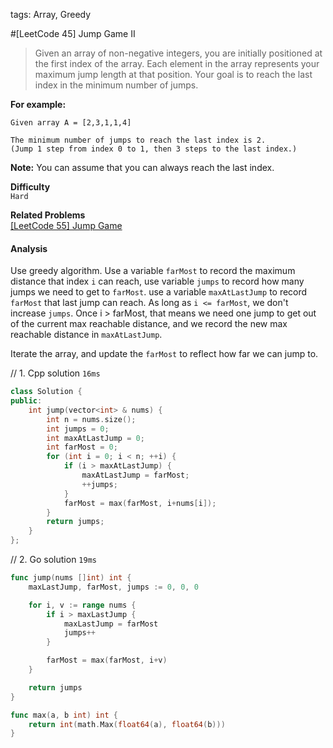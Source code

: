 tags: Array, Greedy

#[LeetCode 45] Jump Game II

>Given an array of non-negative integers, you are initially positioned at the first index of the array.
Each element in the array represents your maximum jump length at that position.
Your goal is to reach the last index in the minimum number of jumps.

**For example:**

    Given array A = [2,3,1,1,4]

    The minimum number of jumps to reach the last index is 2. 
    (Jump 1 step from index 0 to 1, then 3 steps to the last index.)

**Note:** 
You can assume that you can always reach the last index.


**Difficulty**  
`Hard`

**Related Problems**  
[[LeetCode 55]  Jump Game]()

#### Analysis 
Use greedy algorithm.
Use a variable `farMost` to record the maximum distance that index `i` can reach, use variable `jumps` to record 
how many jumps we need to get to `farMost`. use a variable `maxAtLastJump` to record `farMost` that last jump can reach.
As long as `i <= farMost`, we don't increase `jumps`. Once i > farMost, that means we need one jump to get out of the current max reachable distance,
and we record the new max reachable distance in `maxAtLastJump`.

Iterate the array, and update the `farMost` to reflect how far we can jump to.

// 1. Cpp solution `16ms`

```cpp
class Solution {
public:
    int jump(vector<int> & nums) {
        int n = nums.size();
        int jumps = 0;
        int maxAtLastJump = 0;
        int farMost = 0;
        for (int i = 0; i < n; ++i) {
            if (i > maxAtLastJump) {
                maxAtLastJump = farMost;
                ++jumps;
            }
            farMost = max(farMost, i+nums[i]);
        }
        return jumps;
    }
};
```

// 2. Go solution `19ms`

```go
func jump(nums []int) int {
    maxLastJump, farMost, jumps := 0, 0, 0

    for i, v := range nums {
        if i > maxLastJump {
            maxLastJump = farMost
            jumps++
        }

        farMost = max(farMost, i+v)
    }

    return jumps
}

func max(a, b int) int {
    return int(math.Max(float64(a), float64(b)))
}
```